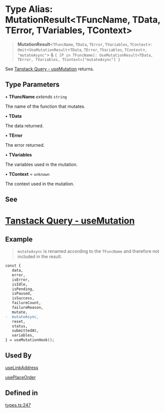 # Type Alias: MutationResult\<TFuncName, TData, TError, TVariables, TContext\>

> **MutationResult**\<`TFuncName`, `TData`, `TError`, `TVariables`, `TContext`\>: `Omit`\<`UseMutationResult`\<`TData`, `TError`, `TVariables`, `TContext`\>, `"mutateAsync"`\> & `{ [P in TFuncName]: UseMutationResult<TData, TError, TVariables, TContext>["mutateAsync"] }`

See [Tanstack Query - useMutation](https://tanstack.com/query/latest/docs/framework/react/reference/useMutation) returns.

## Type Parameters

• **TFuncName** *extends* `string`

The name of the function that mutates.

• **TData**

The data returned.

• **TError**

The error returned.

• **TVariables**

The variables used in the mutation.

• **TContext** = `unknown`

The context used in the mutation.

## See

# [Tanstack Query - useMutation](https://tanstack.com/query/latest/docs/framework/react/reference/useMutation)

## Example

> `mutateAsync` is renamed according to the `TFuncName` and therefore not included in the result.
```diff
const {
   data,
   error,
   isError,
   isIdle,
   isPending,
   isPaused,
   isSuccess,
   failureCount,
   failureReason,
   mutate,
-  mutateAsync,
   reset,
   status,
   submittedAt,
   variables,
} = useMutationHook();
 ```

## Used By

[useLinkAddress](/docs/packages/SDK%20React%20Provider/functions/useLinkAddress.md)

[usePlaceOrder](/docs/packages/SDK%20React%20Provider/functions/usePlaceOrder.md)

## Defined in

[types.ts:247](https://github.com/monerium/js-monorepo/blob/main/packages/sdk-react-provider/src/lib/types.ts#L247)
